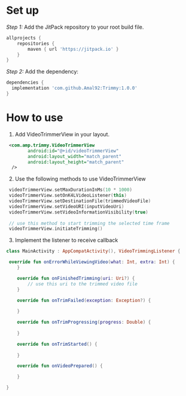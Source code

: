# Set up

*Step 1:* Add the JitPack repository to your root build file.

```groovy
allprojects {
    repositories {
        maven { url 'https://jitpack.io' }
    }
}
```
*Step 2:* Add the dependency:

```groovy
dependencies {
  implementation 'com.github.Amal92:Trimmy:1.0.0'
}
```

# How to use

1. Add VideoTrimmerView in your layout.
```xml
 <com.amp.trimmy.VideoTrimmerView
        android:id="@+id/videoTrimmerView"
        android:layout_width="match_parent"
        android:layout_height="match_parent"
  />
```
2. Use the following methods to use VideoTrimmerView
```kotlin
 videoTrimmerView.setMaxDurationInMs(10 * 1000)
 videoTrimmerView.setOnK4LVideoListener(this)
 videoTrimmerView.setDestinationFile(trimmedVideoFile)
 videoTrimmerView.setVideoURI(inputVideoUri)
 videoTrimmerView.setVideoInformationVisibility(true)
 
 // use this method to start trimming the selected time frame
 videoTrimmerView.initiateTrimming()
```
3. Implement the listener to receive callback
```kotlin
class MainActivity : AppCompatActivity(), VideoTrimmingListener {

 override fun onErrorWhileViewingVideo(what: Int, extra: Int) {
    }

    override fun onFinishedTrimming(uri: Uri?) {
        // use this uri to the trimmed video file
    }

    override fun onTrimFailed(exception: Exception?) {
       
    }

    override fun onTrimProgressing(progress: Double) {
        
    }

    override fun onTrimStarted() {
       
    }

    override fun onVideoPrepared() {

    }

}
```